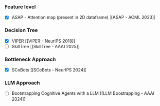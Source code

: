 ### Feature level
- [x] ASAP - Attention map (present in 2D dataframe) [[ASAP - ACML 2023]]
### Decision Tree
- [x] VIPER [[VIPER - NeurIPS 2018]]
- [ ] SkillTree [[SkillTree - AAAI 2025]]
### Bottleneck Approach
- [x] SCoBots [[SCoBots - NeurIPS 2024]]
### LLM Approach
- [ ] Bootstrapping Cognitive Agents with a LLM [[LLM Boostrapping - AAAI 2024]]